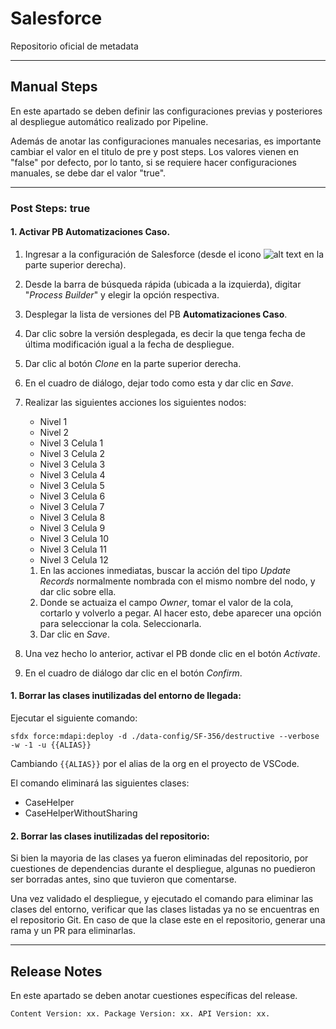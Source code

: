 # Salesforce

Repositorio oficial de metadata

--------

## Manual Steps

En este apartado se deben definir las configuraciones previas y posteriores al despliegue automático realizado por Pipeline.

Además de anotar las configuraciones manuales necesarias, es importante cambiar el valor en el titulo de pre y post steps. Los valores vienen en "false" por defecto, por lo tanto, si se requiere hacer configuraciones manuales, se debe dar el valor "true".

--------

### Post Steps: true

#### 1. Activar PB Automatizaciones Caso.

1. Ingresar a la configuración de Salesforce (desde el icono ![alt text](https://res.cloudinary.com/hy4kyit2a/f_auto,fl_lossy,q_70/learn/modules/starting_force_com/starting_tour/images/es-MX/02e863126fef084a82dc1f96dea047ff_lex_setup_gear.png "Setup") en la parte superior derecha).
2. Desde la barra de búsqueda rápida (ubicada a la izquierda), digitar "*Process Builder*" y elegir la opción respectiva.
3. Desplegar la lista de versiones del PB **Automatizaciones Caso**.
4. Dar clic sobre la versión desplegada, es decir la que tenga fecha de última modificación igual a la fecha de despliegue.
5. Dar clic al botón *Clone* en la parte superior derecha.
6. En el cuadro de diálogo, dejar todo como esta y dar clic en *Save*.
7. Realizar las siguientes acciones los siguientes nodos:
	* Nivel 1
	* Nivel 2
	* Nivel 3 Celula 1
	* Nivel 3 Celula 2
	* Nivel 3 Celula 3
	* Nivel 3 Celula 4
	* Nivel 3 Celula 5
	* Nivel 3 Celula 6
	* Nivel 3 Celula 7
	* Nivel 3 Celula 8
	* Nivel 3 Celula 9
	* Nivel 3 Celula 10
	* Nivel 3 Celula 11
	* Nivel 3 Celula 12

	1. En las acciones inmediatas, buscar la acción del tipo *Update Records* normalmente nombrada con el mismo nombre del nodo, y dar clic sobre ella.
	2. Donde se actuaiza el campo *Owner*, tomar el valor de la cola, cortarlo y volverlo a pegar. Al hacer esto, debe aparecer una opción para seleccionar la cola. Seleccionarla.
	3. Dar clic en *Save*.
8. Una vez hecho lo anterior, activar el PB donde clic en el botón *Activate*.
9. En el cuadro de diálogo dar clic en el botón *Confirm*.


#### 1. Borrar las clases inutilizadas del entorno de llegada:

Ejecutar el siguiente comando:

	sfdx force:mdapi:deploy -d ./data-config/SF-356/destructive --verbose -w -1 -u {{ALIAS}}

Cambiando <code>{{ALIAS}}</code> por el alias de la org en el proyecto de VSCode.

El comando eliminará las siguientes clases:

* CaseHelper
* CaseHelperWithoutSharing

#### 2. Borrar las clases inutilizadas del repositorio:

Si bien la mayoria de las clases ya fueron eliminadas del repositorio, por cuestiones de dependencias durante el despliegue, algunas no puedieron ser borradas antes, sino que tuvieron que comentarse.

Una vez validado el despliegue, y ejecutado el comando para eliminar las clases del entorno, verificar que las clases listadas ya no se encuentras en el repositorio Git. En caso de que la clase este en el repositorio, generar una rama y un PR para eliminarlas.

--------

## Release Notes

En este apartado se deben anotar cuestiones específicas del release.

`Content Version: xx.
Package Version: xx.
API Version: xx.`